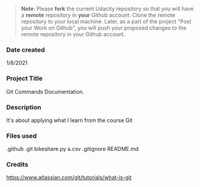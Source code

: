 >**Note**: Please **fork** the current Udacity repository so that you will have a **remote** repository in **your** Github account. Clone the remote repository to your local machine. Later, as a part of the project "Post your Work on Github", you will push your proposed changes to the remote repository in your Github account.

### Date created
1/8/2021
### Project Title
Git Commands Documentation.

### Description
It's about applying what I learn from the course Git

### Files used
.github
.git
bikeshare.py
a.csv
.gitignore
README.md

### Credits
https://www.atlassian.com/git/tutorials/what-is-git
